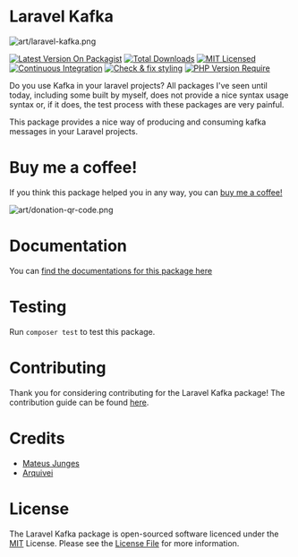 # Laravel Kafka
![art/laravel-kafka.png](art/laravel-kafka.png)

[![Latest Version On Packagist](http://poser.pugx.org/mateusjunges/laravel-kafka/v)](https://packagist.org/packages/mateusjunges/laravel-kafka)
[![Total Downloads](http://poser.pugx.org/mateusjunges/laravel-kafka/downloads)](https://packagist.org/packages/mateusjunges/laravel-kafka)
[![MIT Licensed](https://img.shields.io/badge/license-MIT-brightgreen.svg?style=flat)](LICENSE)
[![Continuous Integration](https://github.com/mateusjunges/laravel-kafka/actions/workflows/run-tests.yml/badge.svg)](https://github.com/mateusjunges/laravel-kafka/actions/workflows/run-tests.yml)
[![Check & fix styling](https://github.com/mateusjunges/laravel-kafka/actions/workflows/php-cs-fixer.yml/badge.svg)](https://github.com/mateusjunges/laravel-kafka/actions/workflows/php-cs-fixer.yml)
[![PHP Version Require](http://poser.pugx.org/mateusjunges/laravel-kafka/require/php)](https://packagist.org/packages/mateusjunges/laravel-kafka)

Do you use Kafka in your laravel projects? All packages I've seen until today, including some built by myself, does not provide a nice syntax usage syntax or, if it does, the test process with these packages are very painful.

This package provides a nice way of producing and consuming kafka messages in your Laravel projects.

# Buy me a coffee!
If you think this package helped you in any way, you can <a href="https://www.paypal.com/donate/?hosted_button_id=ECFBTKP2NVKEW" target="_blank">buy me a coffee!</a>

![art/donation-qr-code.png](art/donation-qr-code.png)

# Documentation
You can [find the documentations for this package here](https://junges.dev/documentation/laravel-kafka/v1.7/1-introduction)

# Testing
Run `composer test` to test this package.

# Contributing
Thank you for considering contributing for the Laravel Kafka package! The contribution guide can be found [here][contributing].

# Credits
- [Mateus Junges](https://twitter.com/mateusjungess)
- [Arquivei](https://github.com/arquivei)

# License
The Laravel Kafka package is open-sourced software licenced under the [MIT][mit] License. Please see the [License File][license] for more information.

[contributing]: .github/CONTRIBUTING.md
[license]: LICENSE
[mit]: https://opensource.org/licenses/MIT
